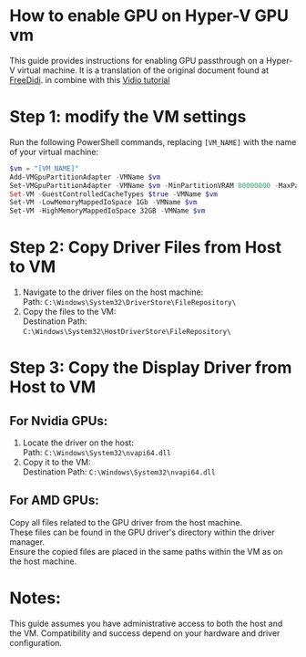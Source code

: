 # How to enable GPU on Hyper-V GPU vm

This guide provides instructions for enabling GPU passthrough on a Hyper-V virtual machine. It is a translation of the original document found at [FreeDidi](https://www.freedidi.com/9857.html). in combine with this [Vidio tutorial](https://www.bilibili.com/video/BV1Fu41177Xj/?spm_id_from=333.1007.top_right_bar_window_default_collection.content.click&vd_source=b2973771919b8bc7d90d211c07483768 )


# Step 1: modify the VM settings
Run the following PowerShell commands, replacing `[VM_NAME]` with the name of your virtual machine:

```powershell
$vm = "[VM_NAME]"
Add-VMGpuPartitionAdapter -VMName $vm
Set-VMGpuPartitionAdapter -VMName $vm -MinPartitionVRAM 80000000 -MaxPartitionVRAM 100000000 -OptimalPartitionVRAM 100000000 -MinPartitionEncode 80000000 -MaxPartitionEncode 100000000 -OptimalPartitionEncode 100000000 -MinPartitionDecode 80000000 -MaxPartitionDecode 100000000 -OptimalPartitionDecode 100000000 -MinPartitionCompute 80000000 -MaxPartitionCompute 100000000 -OptimalPartitionCompute 100000000
Set-VM -GuestControlledCacheTypes $true -VMName $vm
Set-VM -LowMemoryMappedIoSpace 1Gb -VMName $vm
Set-VM -HighMemoryMappedIoSpace 32GB -VMName $vm
```

# Step 2: Copy Driver Files from Host to VM
1. Navigate to the driver files on the host machine:  
Path: `C:\Windows\System32\DriverStore\FileRepository\`
2. Copy the files to the VM:  
Destination Path: `C:\Windows\System32\HostDriverStore\FileRepository\`


 

# Step 3: Copy the Display Driver from Host to VM
## For Nvidia GPUs:
1. Locate the driver on the host:  
Path: `C:\Windows\System32\nvapi64.dll`  
2. Copy it to the VM:  
Destination Path: `C:\Windows\System32\nvapi64.dll`  

## For AMD GPUs:
Copy all files related to the GPU driver from the host machine.  
These files can be found in the GPU driver's directory within the driver manager.  
Ensure the copied files are placed in the same paths within the VM as on the host machine.  


# Notes:
This guide assumes you have administrative access to both the host and the VM.
Compatibility and success depend on your hardware and driver configuration.
